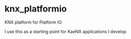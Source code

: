# knx_platformio
KNX platform for Platform IO

I use this as a starting point for KaeNX applications I develop